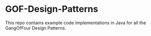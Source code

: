 # GOF-Design-Patterns
This repo contains example code implementations in Java for all the GangOfFour Design Patterns.
